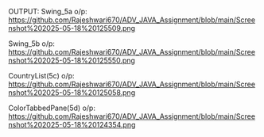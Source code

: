 OUTPUT:
Swing_5a o/p: https://github.com/Rajeshwari670/ADV_JAVA_Assignment/blob/main/Screenshot%202025-05-18%20125509.png

Swing_5b o/p: https://github.com/Rajeshwari670/ADV_JAVA_Assignment/blob/main/Screenshot%202025-05-18%20125550.png

CountryList(5c) o/p: https://github.com/Rajeshwari670/ADV_JAVA_Assignment/blob/main/Screenshot%202025-05-18%20125058.png

ColorTabbedPane(5d) o/p: https://github.com/Rajeshwari670/ADV_JAVA_Assignment/blob/main/Screenshot%202025-05-18%20124354.png
